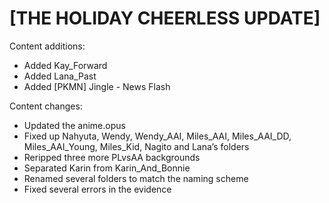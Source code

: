 # [THE HOLIDAY CHEERLESS UPDATE]

Content additions:
   * Added Kay_Forward
   * Added Lana_Past
   * Added [PKMN] Jingle - News Flash

Content changes:
   * Updated the anime.opus
   * Fixed up Nahyuta, Wendy, Wendy_AAI, Miles_AAI, Miles_AAI_DD, Miles_AAI_Young, Miles_Kid, Nagito and Lana’s folders
   * Reripped three more PLvsAA backgrounds
   * Separated Karin from Karin_And_Bonnie
   * Renamed several folders to match the naming scheme
   * Fixed several errors in the evidence